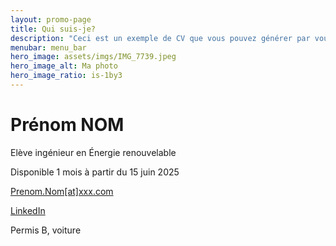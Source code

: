 ```yaml
---
layout: promo-page
title: Qui suis-je?
description: "Ceci est un exemple de CV que vous pouvez générer par vous-même"
menubar: menu_bar
hero_image: assets/imgs/IMG_7739.jpeg
hero_image_alt: Ma photo
hero_image_ratio: is-1by3
---
```


# Prénom NOM
Elève ingénieur en Énergie renouvelable


Disponible 1 mois à partir du 15 juin 2025

[Prenom.Nom[at]xxx.com](baptiste.guilbert@etu.unilasalle.fr)

[LinkedIn](https://www.linkedin.com/in/Prenom.Nom)

Permis B, voiture

